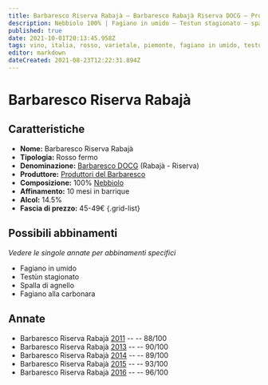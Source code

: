```yaml
---
title: Barbaresco Riserva Rabajà – Barbaresco Rabajà Riserva DOCG – Produttori del Barbaresco – Piemonte (IT) – 45-49€ – 3★-5★
description: Nebbiolo 100% | Fagiano in umido – Testun stagionato – spalla d'agnello – Fagiano alla carbonara
published: true
date: 2021-10-01T20:13:45.958Z
tags: vino, italia, rosso, varietale, piemonte, fagiano in umido, testun stagionato, Alimento | agnello, Alimento-dettagli | spalla, Vitigni | Nebbiolo, Valutazioni | 5 stelle, Fagiano alla carbonara, Prezzi | 45-49€
editor: markdown
dateCreated: 2021-08-23T12:22:31.894Z
---
```


 # Barbaresco Riserva Rabajà

## Caratteristiche
- **Nome:** Barbaresco Riserva Rabajà
- **Tipologia:** Rosso fermo
- **Denominazione:** [Barbaresco DOCG](/denominazioni/Italia/Piemonte/DOCG/Barbaresco) (Rabajà - Riserva)
- **Produttore:** [Produttori del Barbaresco](/produttori/Italia/Piemonte/Produttori-del-Barbaresco)
- **Composizione:** 100% [Nebbiolo](/vitigni/Italia/bacca-nera/nebbiolo)
- **Affinamento:** 10 mesi in barrique 
- **Alcol:** 14.5%
- **Fascia di prezzo:** 45-49€
{.grid-list}



## Possibili abbinamenti
*Vedere le singole annate per abbinamenti specifici*

- Fagiano in umido
- Testùn stagionato
- Spalla di agnello
- Fagiano alla carbonara

## Annate
- Barbaresco Riserva Rabajà [2011](vini/Italia/Piemonte/Produttori-del-Barbaresco/Barbaresco-Rabaja/2011) -- <span class="star-3"></span> -- 88/100
- Barbaresco Riserva Rabajà [2013](vini/Italia/Piemonte/Produttori-del-Barbaresco/Barbaresco-Rabaja/2013) -- <span class="star-4"></span> -- 90/100
- Barbaresco Riserva Rabajà [2014](vini/Italia/Piemonte/Produttori-del-Barbaresco/Barbaresco-Rabaja/2014) -- <span class="star-4"></span> -- 89/100
- Barbaresco Riserva Rabajà [2015](vini/Italia/Piemonte/Produttori-del-Barbaresco/Barbaresco-Rabaja/2015) -- <span class="star-5"></span> -- 93/100
- Barbaresco Riserva Rabajà [2016](vini/Italia/Piemonte/Produttori-del-Barbaresco/Barbaresco-Rabaja/2016) -- <span class="star-5"></span> -- 96/100
